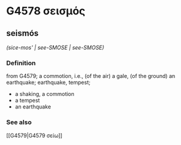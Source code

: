 # G4578 σεισμός

## seismós

_(sice-mos' | see-SMOSE | see-SMOSE)_

### Definition

from G4579; a commotion, i.e., (of the air) a gale, (of the ground) an earthquake; earthquake, tempest; 

- a shaking, a commotion
- a tempest
- an earthquake

### See also

[[G4579|G4579 σείω]]
